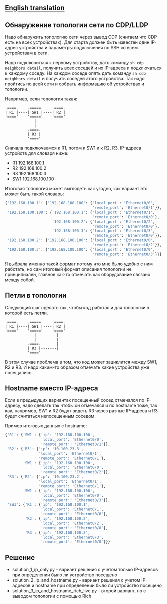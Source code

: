 ## [English translation]()

## Обнаружение топологии сети по CDP/LLDP

Надо обнаружить топологию сети через вывод CDP (считаем что CDP есть на всех устройствах).
Для старта должен быть известен один IP-адрес устройства и параметры подключения
по SSH ко всем устройствам в сети.

Надо подключиться к первому устройству, дать команду ``sh cdp neighbors detail``, получить
всех соседей и их IP-адреса и подключаться к каждому соседу.
На каждом соседе опять дать команду ``sh cdp neighbors detail`` и получить соседей этого устройства.
Так надо пройтись по всей сети и собрать информацию об устройствах и топологии.


Например, если топология такая:

```
.====.    .=====.    .====.
| R1 |----| SW1 |----| R2 |  
'===='    '====='    '===='
             |
             |
          .====.
          | R3 |
          '===='
```

Сначала подключаемся к R1, потом к SW1 и к R2, R3.
IP-адреса устройств для словаря ниже:

* R1 192.168.100.1
* R2 192.168.100.2
* R3 192.168.100.3
* SW1 192.168.100.100

Итоговая топология может выглядеть как угодно, как вариант это может быть такой словарь:

```python
{'192.168.100.1': {'192.168.100.100': {'local_port': 'Ethernet0/0',
                                       'remote_port': 'Ethernet0/1'}},
 '192.168.100.100': {'192.168.100.1': {'local_port': 'Ethernet0/1',
                                       'remote_port': 'Ethernet0/0'},
                     '192.168.100.2': {'local_port': 'Ethernet0/2',
                                       'remote_port': 'Ethernet0/0'},
                     '192.168.100.3': {'local_port': 'Ethernet0/3',
                                       'remote_port': 'Ethernet0/0'}},
 '192.168.100.2': {'192.168.100.100': {'local_port': 'Ethernet0/0',
                                       'remote_port': 'Ethernet0/2'}},
 '192.168.100.3': {'192.168.100.100': {'local_port': 'Ethernet0/0',
                                       'remote_port': 'Ethernet0/3'}}}
```

Я выбрала именно такой формат потому что мне было удобно с ним работать,
но сам итоговый формат описания топологии не принципиален, главное как-то
отмечать как оборудование связано между собой.

## Петли в топологии

Следующий шаг сделать так, чтобы код работал и для топологии в которой есть петли.

```
.====.    .=====.    .====.
| R1 |----| SW1 |----| R2 |  
'===='    '====='    '===='
             |         |
             |         |
          .====.       |
          | R3 |-------|
          '===='
```

В этом случае проблема в том, что код может зациклится между SW1, R2 и R3.
И надо каким-то образом отмечать какие устройства уже посещались.

## Hostname вместо IP-адреса

Если в предыдущих вариантах посещенный сосед отмечался по IP-адресу, надо
сделать так чтобы он отмечался и по hostname тоже, так как, например, SW1 и R2 будут
видеть R3 через разные IP-адреса и R3 будет считаться непосещенным соседом.


Пример итоговых данных с hostname:

```python
{'R1': {'SW1': {'ip': '192.168.100.100',
                'local_port': 'Ethernet0/0',
                'remote_port': 'Ethernet0/1'}},
 'R2': {'R3': {'ip': '10.100.23.3',
               'local_port': 'Ethernet0/1',
               'remote_port': 'Ethernet0/1'},
        'SW1': {'ip': '192.168.100.100',
                'local_port': 'Ethernet0/0',
                'remote_port': 'Ethernet0/2'}},
 'R3': {'R2': {'ip': '10.100.23.2',
               'local_port': 'Ethernet0/1',
               'remote_port': 'Ethernet0/1'},
        'SW1': {'ip': '192.168.100.100',
                'local_port': 'Ethernet0/0',
                'remote_port': 'Ethernet0/3'}},
 'SW1': {'R1': {'ip': '192.168.100.1',
                'local_port': 'Ethernet0/1',
                'remote_port': 'Ethernet0/0'},
         'R2': {'ip': '192.168.100.2',
                'local_port': 'Ethernet0/2',
                'remote_port': 'Ethernet0/0'},
         'R3': {'ip': '192.168.100.3',
                'local_port': 'Ethernet0/3',
                'remote_port': 'Ethernet0/0'}}}
```

## Решение

* solution_1_ip_only.py - вариант решения с учетом только IP-адресов при определении было ли устройство посещено
* solution_2_ip_and_hostname.py - вариант решения с учетом IP-адресов и hostname при определении было ли устройство посещено
* solution_3_ip_and_hostname_rich_live.py - второй вариант, но с выводом топологии с помощью Rich

